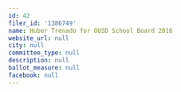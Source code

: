 ```yaml
---
id: 42
filer_id: '1386749'
name: Huber Trenado for OUSD School Board 2016
website_url: null
city: null
committee_type: null
description: null
ballot_measure: null
facebook: null
---
```

